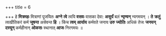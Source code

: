 +++
title = 6

+++
हे **मित्रमहः** मित्राणां पूजयितः **अग्ने** **त्वे** त्वयि **वसवः** वासका देवा: **असुर्यं** बलं **न्यृण्वन्** न्यगमयन् । **ते** **क्रतुं** त्वत्प्रीतिकरं कर्म **जुषन्त** असेवन्त **हि** । किंच **त्वम्** **आर्याय** कर्मवते जनाय **उरु** **ज्योतिः** अधिकं तेजः **जनयन्** **दस्यून्** कर्महीनान् **ओकसः** स्थानात् **आजः** निरगमयः ॥